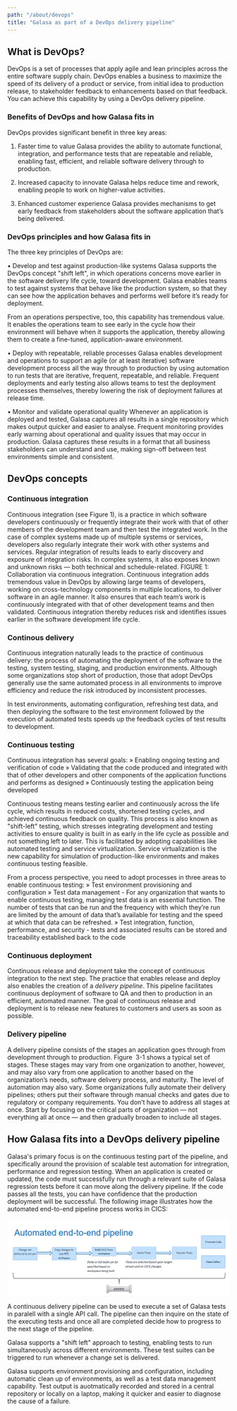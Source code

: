 ```yaml
---
path: "/about/devops"
title: "Galasa as part of a DevOps delivery pipeline"
---
```

## What is DevOps?
DevOps is a set of processes that apply agile and lean principles across the entire software supply chain. DevOps enables a business to maximize the speed of its delivery of a product or service, from initial idea to production release, to stakeholder feedback to enhancements based on that feedback. You can achieve this capability by using a DevOps delivery pipeline. 

### Benefits of DevOps and how Galasa fits in
DevOps provides significant benefit in three key areas:

1.	Faster time to value
Galasa provides the ability to automate functional, integration, and performance tests that are repeatable and reliable, enabling fast, efficient, and reliable software delivery through to production. 

2.	Increased capacity to innovate
Galasa helps reduce time and rework, enabling people to work on higher-value activities.

3.	Enhanced customer experience
Galasa provides mechanisms to get early feedback from stakeholders about the software application that’s being delivered.


### DevOps principles and how Galasa fits in
The three key principles of DevOps are:

•	Develop and test against production-like systems
Galasa supports the DevOps concept "shift left", in which operations concerns move earlier in the software delivery life cycle, toward development. Galasa enables teams to test against systems that behave like the production system, so that they can see how the application behaves and performs well before it’s ready for deployment.

From an operations perspective, too, this capability has tremendous value. It enables the operations team to see early in the cycle how their environment will behave when it supports the application, thereby allowing them to create a fine-tuned, application-aware environment. 

•	Deploy with repeatable, reliable processes
Galasa enables development and operations to support an agile (or at least iterative) software development process all the way through to production by using automation to run tests that are iterative, frequent, repeatable, and reliable.
Frequent deployments and early testing also allows teams to test the deployment processes themselves, thereby lowering the risk of deployment failures at release time.

•	Monitor and validate operational quality
Whenever an application is deployed and tested, Galasa captures all results in a single repository which makes output quicker and easier to analyse. Frequent monitoring provides early warning about operational and quality issues that may occur in production. Galasa captures these results in a format that all business stakeholders can understand and use, making sign-off between test environments simple and consistent. 

## DevOps concepts

### Continuous integration
Continuous integration (see Figure 1), is a practice in which software developers continuously or frequently integrate their work with that of other members of the development team and then test the integrated work. In the case of complex systems made up of multiple systems or services, developers also regularly integrate their work with other systems and services. Regular integration of results leads to early discovery and exposure of integration risks. In complex systems, it also exposes known and unknown risks — both technical and schedule-related.
FIGURE 1: Collaboration via continuous integration.
Continuous integration adds tremendous value in DevOps by allowing large teams of developers, working on cross-technology components in multiple locations, to deliver software in an agile manner. It also ensures that each team’s work is continuously integrated with that of other development teams and then validated. Continuous integration thereby reduces risk and identifies issues earlier in the software development life cycle. 

### Continous delivery 
Continuous integration naturally leads to the practice of continuous delivery: the process of automating the deployment of the software to the testing, system testing, staging, and production environments. Although some organizations stop short of production, those that adopt DevOps generally use the same automated process in all environments to improve efficiency and reduce the risk introduced by inconsistent processes.

In test environments, automating configuration, refreshing test data, and then deploying the software to the test environment followed by the execution of automated tests speeds up the feedback cycles of test results to development.

### Continuous testing
Continuous integration has several goals: 
» Enabling ongoing testing and verification of code 
» Validating that the code produced and integrated with that of other developers and other components of the application functions and performs as designed 
» Continuously testing the application being developed

Continuous testing means testing earlier and continuously across the life cycle, which results in reduced costs, shortened testing cycles, and achieved continuous feedback on quality. This process is also known as "shift-left" testing, which stresses integrating development and testing activities to ensure quality is built in as early in the life cycle as possible and not something left to later. This is facilitated by adopting capabilities like automated testing and service virtualization. Service virtualization is the new capability for simulation of production-like environments and makes continuous testing feasible.

From a process perspective, you need to adopt processes in three areas to enable continuous testing: 
» Test environment provisioning and configuration 
» Test data management -  For any organization that wants to enable continuous testing, managing test data is an essential function. The number of tests that can be run and the frequency with which they’re run are limited by the amount of data that’s available for testing and the speed at which that data can be refreshed. 
» Test integration, function, performance, and security -  tests and associated results can be stored and traceability established back to the code

### Continuous deployment 
Continuous release and deployment take the concept of continuous integration to the next step. The practice that enables release and deploy also enables the creation of a *delivery pipeline*. This pipeline facilitates continuous deployment of software to QA and then to production in an efficient, automated manner. The goal of continuous release and deployment is to release new features to customers and users as soon as possible.

### Delivery pipeline
A delivery pipeline consists of the stages an application goes through from development through to production. Figure  3-1 shows a typical set of stages. These stages may vary from one organization to another, however, and may also vary from one application to another based on the organization’s needs, software delivery process, and maturity. The level of automation may also vary. Some organizations fully automate their delivery pipelines; others put their software through manual checks and gates due to regulatory or company requirements. You don’t have to address all stages at once. Start by focusing on the critical parts of organization — not everything all at once — and then gradually broaden to include all stages.


## How Galasa fits into a DevOps delivery pipeline
Galasa's primary focus is on the continuous testing part of the pipeline, and specifically around the provision of scalable test automation for intregration, performance and regression testing. When an application is created or updated, the code must successfully run through a relevant suite of Galasa regression tests before it can move along the delivery pipeline. If the code passes all the tests, you can have confidence that the production deployment will be successful. The following image illustrates how the automated end-to-end pipeline process works in CICS:

![Flowchart showing how the CICS pipeline works](./cics-devops.png)

A continuous delivery pipeline can be used to execute a set of Galasa tests in paralell with a single API call.  The pipeline can then inquire on the state of the executing tests and once all are completed decide how to progress to the next stage of the pipeline.

Galasa supports a "shift left" approach to testing, enabling tests to run simultaneously across different environments. These test suites can be triggered to run whenever a change set is delivered.

Galasa supports environment provisioning and configuration, including automatic clean up of environments, as well as a test data management capability. Test output is auotmatically recorded and stored in a central repository or locally on a laptop, making it quicker and easier to diagnose the cause of a failure. 


